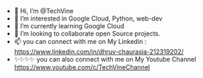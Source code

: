 - 👋 Hi, I’m @TechVine
- 👀 I’m interested in Google Cloud, Python, web-dev 
- 🌱 I’m currently learning Google Cloud
- 💞️ I’m looking to collaborate open Source projects.
- 📫 you can connect with me on My Linkedin : https://www.linkedin.com/in/dhruv-chaurasia-212319202/
- ✨✨✨✨ you can also connect with me on My Youtube Channel https://www.youtube.com/c/TechVineChannel

<!---
TechVine/TechVine is a ✨ special ✨ repository because its `README.md` (this file) appears on your GitHub profile.
You can click the Preview link to take a look at your changes.
--->
